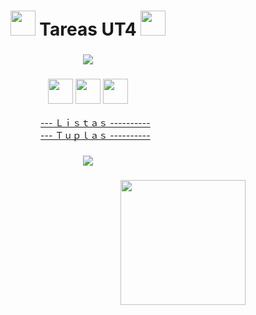 <h1 align ='center'> <img width='40'src='https://64.media.tumblr.com/cd68131aaef1bc41c350c3f5cc37b21d/f99a61cfbc7bdf19-00/s100x200/5aada59b8772d18046809ceae6da053038abd6c6.gifv'> Tareas UT4  <img width='40'src='https://64.media.tumblr.com/cd68131aaef1bc41c350c3f5cc37b21d/f99a61cfbc7bdf19-00/s100x200/5aada59b8772d18046809ceae6da053038abd6c6.gifv'> </h1>

<h3 align ='center' ><img src='https://64.media.tumblr.com/034deceab4bc8df890395e382ee28f96/73da4e8e2441eb23-b9/s400x600/bbe4faaf75f90d0147d0bdd59be59f14ce276930.gifv'/></h3>

<h3 align = 'center'><img width='40'src='https://64.media.tumblr.com/4ab5cf0079be10ee3bea939fe2378778/fe01afa36424c9aa-da/s250x400/13a7219fbce7dd5b5cb4bbb52bafe1fb70c1be6e.gifv'>  <img width='40'src='https://64.media.tumblr.com/4ab5cf0079be10ee3bea939fe2378778/fe01afa36424c9aa-da/s250x400/13a7219fbce7dd5b5cb4bbb52bafe1fb70c1be6e.gifv'> <img width='40'src='https://64.media.tumblr.com/4ab5cf0079be10ee3bea939fe2378778/fe01afa36424c9aa-da/s250x400/13a7219fbce7dd5b5cb4bbb52bafe1fb70c1be6e.gifv'></h3>

<ul align = 'center'>
    <li type='none'><a href="https://github.com/toninavhd/1-DAW_pt2/blob/main/PRO/ut4/tareas/listas/README.md">--- Ｌｉｓｔａｓ ----------</a></li>
    <li type='none'><a href="https://github.com/toninavhd/1-DAW_pt2/blob/main/PRO/ut4/tareas/Tuplas/README.md">--- Ｔｕｐｌａｓ ----------</a></li>
</ul>

<h3 align = 'center' ><img src='https://64.media.tumblr.com/034deceab4bc8df890395e382ee28f96/73da4e8e2441eb23-b9/s400x600/bbe4faaf75f90d0147d0bdd59be59f14ce276930.gifv'/></h3>

<h3 align = 'right' ><img width='200' src='https://64.media.tumblr.com/4538d74eac499b82ea5f9f8ceec00f0f/d792efecaff19963-a3/s400x600/e264d856844c15bbb8144a1cc5f21a2141c8c06d.gifv'/></h3>